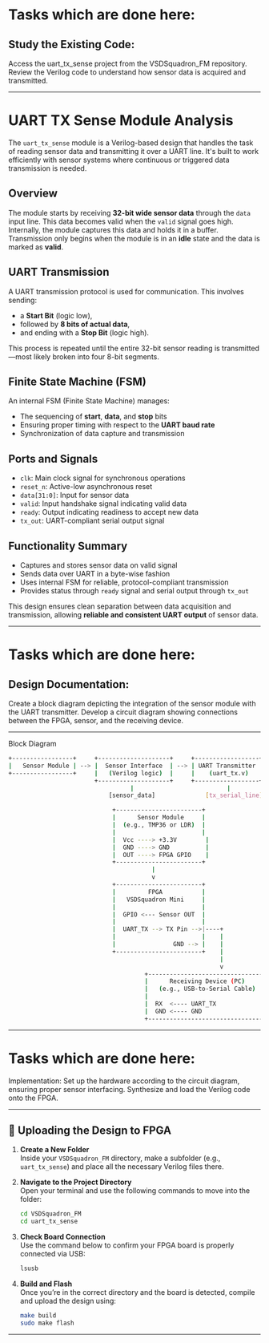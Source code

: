 # Tasks which are done here:

## Study the Existing Code:
Access the uart_tx_sense project from the VSDSquadron_FM repository.
Review the Verilog code to understand how sensor data is acquired and transmitted.

---

# UART TX Sense Module Analysis

The `uart_tx_sense` module is a Verilog-based design that handles the task of reading sensor data and transmitting it over a UART line. It's built to work efficiently with sensor systems where continuous or triggered data transmission is needed.

## Overview

The module starts by receiving **32-bit wide sensor data** through the `data` input line. This data becomes valid when the `valid` signal goes high. Internally, the module captures this data and holds it in a buffer. Transmission only begins when the module is in an **idle** state and the data is marked as **valid**.

## UART Transmission

A UART transmission protocol is used for communication. This involves sending:
- a **Start Bit** (logic low),
- followed by **8 bits of actual data**,
- and ending with a **Stop Bit** (logic high).

This process is repeated until the entire 32-bit sensor reading is transmitted—most likely broken into four 8-bit segments.

## Finite State Machine (FSM)

An internal FSM (Finite State Machine) manages:
- The sequencing of **start**, **data**, and **stop** bits
- Ensuring proper timing with respect to the **UART baud rate**
- Synchronization of data capture and transmission

## Ports and Signals

- `clk`: Main clock signal for synchronous operations
- `reset_n`: Active-low asynchronous reset
- `data[31:0]`: Input for sensor data
- `valid`: Input handshake signal indicating valid data
- `ready`: Output indicating readiness to accept new data
- `tx_out`: UART-compliant serial output signal

## Functionality Summary

- Captures and stores sensor data on valid signal
- Sends data over UART in a byte-wise fashion
- Uses internal FSM for reliable, protocol-compliant transmission
- Provides status through `ready` signal and serial output through `tx_out`

This design ensures clean separation between data acquisition and transmission, allowing **reliable and consistent UART output** of sensor data.

---

# Tasks which are done here:

## Design Documentation:
Create a block diagram depicting the integration of the sensor module with the UART transmitter.
Develop a circuit diagram showing connections between the FPGA, sensor, and the receiving device.

---

Block Diagram

```bash
+-----------------+     +--------------------+     +------------------+     +---------------------+
|   Sensor Module | --> |  Sensor Interface  | --> | UART Transmitter | --> |  UART Receiver (PC) |
+-----------------+     |   (Verilog logic)  |     |    (uart_tx.v)   |     |  via USB-to-Serial  |
                        +--------------------+     +------------------+     +---------------------+
                                  |                          |
                            [sensor_data]              [tx_serial_line]

```

```bash
                             +------------------------+
                             |      Sensor Module     |
                             |  (e.g., TMP36 or LDR)  |
                             |                        |
                             |  Vcc ----> +3.3V        |
                             |  GND ----> GND          |
                             |  OUT ----> FPGA GPIO    |
                             +------------------------+
                                        |
                                        v
                             +------------------------+
                             |         FPGA           |
                             |   VSDSquadron Mini     |
                             |                        |
                             |  GPIO <--- Sensor OUT  |
                             |                        |
                             |  UART_TX --> TX Pin -->|----+
                             |                        |    |
                             |                GND --> |    |
                             +------------------------+    |
                                                           |
                                                           v
                                      +--------------------------------+
                                      |      Receiving Device (PC)     |
                                      |   (e.g., USB-to-Serial Cable)  |
                                      |                                |
                                      |  RX  <---- UART_TX             |
                                      |  GND <---- GND                 |
                                      +--------------------------------+
```

---

# Tasks which are done here:

Implementation:
Set up the hardware according to the circuit diagram, ensuring proper sensor interfacing.
Synthesize and load the Verilog code onto the FPGA.

--- 

## 🚀 Uploading the Design to FPGA

1. **Create a New Folder**  
   Inside your `VSDSquadron_FM` directory, make a subfolder (e.g., `uart_tx_sense`) and place all the necessary Verilog files there.

2. **Navigate to the Project Directory**  
   Open your terminal and use the following commands to move into the folder:
   ```bash
   cd VSDSquadron_FM
   cd uart_tx_sense
   ```

3. **Check Board Connection**  
   Use the command below to confirm your FPGA board is properly connected via USB:
   ```bash
   lsusb
   ```

4. **Build and Flash**  
   Once you’re in the correct directory and the board is detected, compile and upload the design using:
   ```bash
   make build
   sudo make flash
   ```

---
